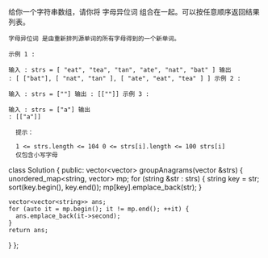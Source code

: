 给你一个字符串数组，请你将 字母异位词
组合在一起。可以按任意顺序返回结果列表。

    字母异位词 是由重新排列源单词的所有字母得到的一个新单词。

    示例 1 :

    输入 : strs = [ "eat", "tea", "tan", "ate", "nat", "bat" ] 输出
    : [ ["bat"], [ "nat", "tan" ], [ "ate", "eat", "tea" ] ] 示例 2 :

    输入 : strs = [""] 输出 : [[""]] 示例 3 :

    输入 : strs = ["a"] 输出
    : [["a"]]

      提示：

      1 <= strs.length <= 104 0 <= strs[i].length <= 100 strs[i]
      仅包含小写字母

class Solution {
public:
  vector<vector<string>> groupAnagrams(vector<string> &strs) {
    unordered_map<string, vector<string>> mp;
    for (string &str : strs) {
      string key = str;
      sort(key.begin(), key.end());
      mp[key].emplace_back(str);
    }

    vector<vector<string>> ans;
    for (auto it = mp.begin(); it != mp.end(); ++it) {
      ans.emplace_back(it->second);
    }
    return ans;
  }
};